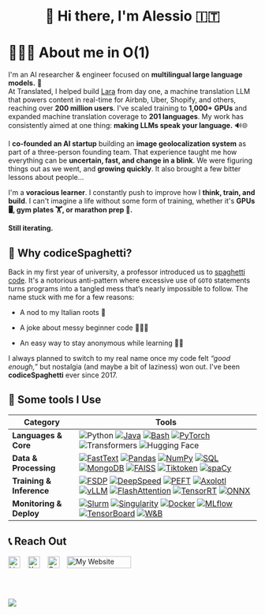 <div align="center">

# 👋 Hi there, I'm Alessio 🇮🇹
</div>

# 👨🏻‍💻 About me in O(1)

I'm an AI researcher & engineer focused on **multilingual large language models.** 🤖<br>
At Translated, I helped build [Lara](https://laratranslate.com/translate) from day one, a machine translation LLM that powers content in real-time for Airbnb, Uber, Shopify, and others, reaching over **200 million users**. I've scaled training to **1,000+ GPUs** and expanded machine translation coverage to **201 languages**. My work has consistently aimed at one thing: **making LLMs speak your language.** 🔊🌐

I **co-founded an AI startup** building an **image geolocalization system** as part of a three-person founding team. That experience taught me how everything can be **uncertain, fast, and change in a blink**. We were figuring things out as we went, and **growing quickly**.
It also brought a few bitter lessons about people...

I'm a **voracious learner**. I constantly push to improve how I **think, train, and build**. I can't imagine a life without some form of training, whether it's **GPUs 🖥️, gym plates 🏋️, or marathon prep 🏃.**

**Still iterating.**

## 🍝 Why codiceSpaghetti?
Back in my first year of university, a professor introduced us to [spaghetti code](https://en.wikipedia.org/wiki/Spaghetti_code). It's a notorious anti-pattern where excessive use of <code>GOTO</code> statements turns programs into a tangled mess that’s nearly impossible to follow. The name stuck with me for a few reasons:

* A nod to my Italian roots 🍝

* A joke about messy beginner code 👨🏻‍💻

* An easy way to stay anonymous while learning 🕵️‍♂️

I always planned to switch to my real name once my code felt _“good enough,”_ but nostalgia (and maybe a bit of laziness) won out. I've been **codiceSpaghetti** ever since 2017.

## 🔧 Some tools I Use

| Category | Tools |
|---------|-------|
| **Languages & Core** | ![Python](https://img.shields.io/badge/Python-3776AB?logo=python&logoColor=white) [![Java](https://img.shields.io/badge/Java-%23ED8B00?logo=openjdk&logoColor=white&style=flat-square)](#) [![Bash](https://img.shields.io/badge/Bash-%23121011?logo=gnubash&logoColor=white&style=flat-square)](#) [![PyTorch](https://img.shields.io/badge/PyTorch_2.x-%23EE4C2C?logo=pytorch&logoColor=white&style=flat-square)](#) ![Transformers](https://img.shields.io/badge/Transformers-FF9900?logo=huggingface&logoColor=white) ![Hugging Face](https://img.shields.io/badge/Hugging%20Face-FFD700?logo=huggingface&logoColor=black) |
| **Data & Processing** | [![FastText](https://img.shields.io/badge/FastText-%234267B2?logo=meta&logoColor=white&style=flat-square)](#)  [![Pandas](https://img.shields.io/badge/Pandas-150458?logo=pandas&logoColor=white)](#) [![NumPy](https://img.shields.io/badge/NumPy-013243?logo=numpy&logoColor=white)](#) [![SQL](https://img.shields.io/badge/SQL-%2300f?logo=postgresql&logoColor=white&style=flat-square)](#) [![MongoDB](https://img.shields.io/badge/MongoDB-%234ea94b?logo=mongodb&logoColor=white&style=flat-square)](#) [![FAISS](https://img.shields.io/badge/FAISS-%234267B2?logo=meta&logoColor=white&style=flat-square)](#) [![Tiktoken](https://img.shields.io/badge/Tiktoken-%2300ADD8?logo=openai&logoColor=white&style=flat-square)](#) [![spaCy](https://img.shields.io/badge/spaCy-%2309A3D5?logo=spacy&logoColor=white&style=flat-square)](#) |
| **Training & Inference** | [![FSDP](https://img.shields.io/badge/FSDP-%23ffcc00?logo=github&logoColor=black&style=flat-square)](#)  [![DeepSpeed](https://img.shields.io/badge/DeepSpeed-%23007ACC?logo=azuredevops&logoColor=white&style=flat-square)](#) [![PEFT](https://img.shields.io/badge/PEFT-%23ff9f1c?logo=python&logoColor=white&style=flat-square)](#) [![Axolotl](https://img.shields.io/badge/Axolotl-%2390e0ef?logo=github&logoColor=black&style=flat-square)](#) [![vLLM](https://img.shields.io/badge/vLLM-%23009688?logo=python&logoColor=white&style=flat-square)](#) [![FlashAttention](https://img.shields.io/badge/FlashAttention-%23f48c06?logo=zap&logoColor=white&style=flat-square)](#) [![TensorRT](https://img.shields.io/badge/TensorRT-%230073e6?logo=nvidia&logoColor=white&style=flat-square)](#) [![ONNX](https://img.shields.io/badge/ONNX-%230072c6?logo=onnx&logoColor=white&style=flat-square)](#) |
| **Monitoring & Deploy** | [![Slurm](https://img.shields.io/badge/Slurm-%23328e5b?logo=linux&logoColor=white&style=flat-square)](#) [![Singularity](https://img.shields.io/badge/Singularity-%237173e6?logo=server&logoColor=white&style=flat-square)](#) [![Docker](https://img.shields.io/badge/Docker-%232496ED?logo=docker&logoColor=white&style=flat-square)](#)  [![MLflow](https://img.shields.io/badge/MLflow-%230194E6?logo=mlflow&logoColor=white&style=flat-square)](#) [![TensorBoard](https://img.shields.io/badge/TensorBoard-%23FF6F00?logo=tensorflow&logoColor=white&style=flat-square)](#) [![W&B](https://img.shields.io/badge/W%26B-%23FFCC33?logo=weightsandbiases&logoColor=black&style=flat-square)](#) |


## 📞  Reach Out
<p align="left">
<a href="https://linkedin.com/in/serra-alessio" target="_blank"><img align="center" src="https://upload.wikimedia.org/wikipedia/commons/c/ca/LinkedIn_logo_initials.png" alt="LinkedIn" height="24" width="24" /></a>
&nbsp;&nbsp;
<a href="https://x.com/as3erra" target="_blank"><img align="center" src="https://upload.wikimedia.org/wikipedia/commons/5/57/X_logo_2023_%28white%29.png" alt="X" height="24" width="24" /></a>
&nbsp;&nbsp;
<a href="mailto:alessio.ser29@gmail.com"><img align="center" src="https://upload.wikimedia.org/wikipedia/commons/7/7e/Gmail_icon_(2020).svg" alt="Gmail" height="24" width="24" /></a>
&nbsp;&nbsp;  
<a href="https://alessioserra.com/" target="_blank"><img align="center" src="https://img.shields.io/badge/🌐_Personal_Website-blue" alt="My Website" height="24" width="130" /></a>
</p>
<br><br>

![](https://komarev.com/ghpvc/?username=codiceSpaghetti&abbreviated=true)
